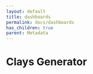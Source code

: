 ```yaml
---
layout: default
title: dashboards
permalink: docs/dashboards
has_children: true
parent: Metadata
---
```



# Clays Generator

